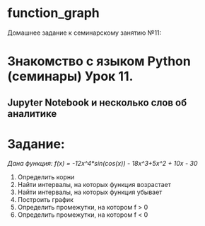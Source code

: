 # function_graph
Домашнее задание к семинарскому занятию №11:
# Знакомство с языком Python (семинары) Урок 11.
## Jupyter Notebook и несколько слов об аналитике

# Задание:

_Дана функция: f(x) = -12x^4*sin(cos(x)) - 18x^3+5x^2 + 10x - 30_

1. Определить корни
2. Найти интервалы, на которых функция возрастает
3. Найти интервалы, на которых функция убывает
4. Построить график
5. Определить промежутки, на котором f > 0
6. Определить промежутки, на котором f < 0
